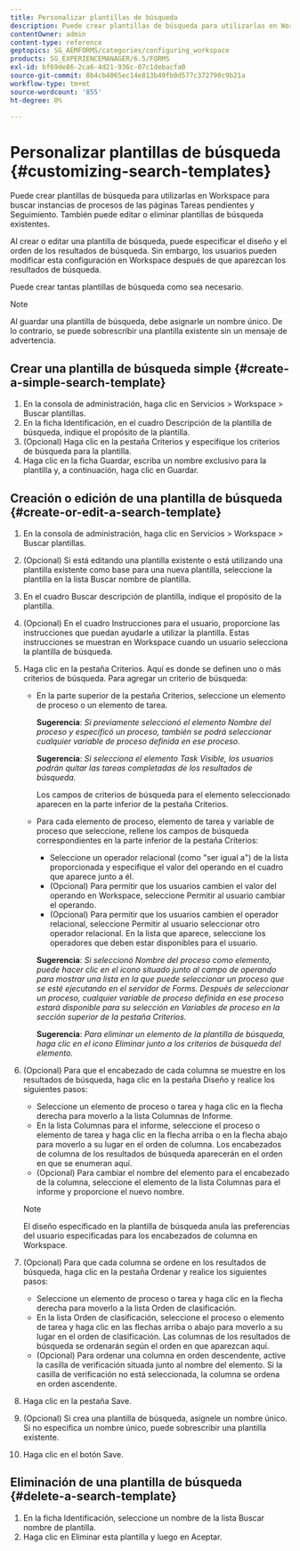 ```yaml
---
title: Personalizar plantillas de búsqueda
description: Puede crear plantillas de búsqueda para utilizarlas en Workspace para buscar instancias de procesos de las páginas Tareas pendientes y Seguimiento. También puede editar o eliminar plantillas de búsqueda existentes.
contentOwner: admin
content-type: reference
geptopics: SG_AEMFORMS/categories/configuring_workspace
products: SG_EXPERIENCEMANAGER/6.5/FORMS
exl-id: bf69de86-2ca6-4d21-936c-07c1debacfa0
source-git-commit: 8b4cb4065ec14e813b49fb0d577c372790c9b21a
workflow-type: tm+mt
source-wordcount: '855'
ht-degree: 0%

---
```


# Personalizar plantillas de búsqueda {#customizing-search-templates}

Puede crear plantillas de búsqueda para utilizarlas en Workspace para buscar instancias de procesos de las páginas Tareas pendientes y Seguimiento. También puede editar o eliminar plantillas de búsqueda existentes.

Al crear o editar una plantilla de búsqueda, puede especificar el diseño y el orden de los resultados de búsqueda. Sin embargo, los usuarios pueden modificar esta configuración en Workspace después de que aparezcan los resultados de búsqueda.

Puede crear tantas plantillas de búsqueda como sea necesario.

>[!NOTE]
>
>Al guardar una plantilla de búsqueda, debe asignarle un nombre único. De lo contrario, se puede sobrescribir una plantilla existente sin un mensaje de advertencia.

## Crear una plantilla de búsqueda simple {#create-a-simple-search-template}

1. En la consola de administración, haga clic en Servicios > Workspace > Buscar plantillas.
1. En la ficha Identificación, en el cuadro Descripción de la plantilla de búsqueda, indique el propósito de la plantilla.
1. (Opcional) Haga clic en la pestaña Criterios y especifique los criterios de búsqueda para la plantilla.
1. Haga clic en la ficha Guardar, escriba un nombre exclusivo para la plantilla y, a continuación, haga clic en Guardar.

## Creación o edición de una plantilla de búsqueda {#create-or-edit-a-search-template}

1. En la consola de administración, haga clic en Servicios > Workspace > Buscar plantillas.
1. (Opcional) Si está editando una plantilla existente o está utilizando una plantilla existente como base para una nueva plantilla, seleccione la plantilla en la lista Buscar nombre de plantilla.
1. En el cuadro Buscar descripción de plantilla, indique el propósito de la plantilla.
1. (Opcional) En el cuadro Instrucciones para el usuario, proporcione las instrucciones que puedan ayudarle a utilizar la plantilla. Estas instrucciones se muestran en Workspace cuando un usuario selecciona la plantilla de búsqueda.
1. Haga clic en la pestaña Criterios. Aquí es donde se definen uno o más criterios de búsqueda. Para agregar un criterio de búsqueda:

   * En la parte superior de la pestaña Criterios, seleccione un elemento de proceso o un elemento de tarea.

     **Sugerencia**: *Si previamente seleccionó el elemento Nombre del proceso y especificó un proceso, también se podrá seleccionar cualquier variable de proceso definida en ese proceso.*

     **Sugerencia**: *Si selecciona el elemento Task Visible, los usuarios podrán quitar las tareas completadas de los resultados de búsqueda.*

     Los campos de criterios de búsqueda para el elemento seleccionado aparecen en la parte inferior de la pestaña Criterios.

   * Para cada elemento de proceso, elemento de tarea y variable de proceso que seleccione, rellene los campos de búsqueda correspondientes en la parte inferior de la pestaña Criterios:

      * Seleccione un operador relacional (como &quot;ser igual a&quot;) de la lista proporcionada y especifique el valor del operando en el cuadro que aparece junto a él.
      * (Opcional) Para permitir que los usuarios cambien el valor del operando en Workspace, seleccione Permitir al usuario cambiar el operando.
      * (Opcional) Para permitir que los usuarios cambien el operador relacional, seleccione Permitir al usuario seleccionar otro operador relacional. En la lista que aparece, seleccione los operadores que deben estar disponibles para el usuario.

     **Sugerencia**: *Si seleccionó Nombre del proceso como elemento, puede hacer clic en el icono situado junto al campo de operando para mostrar una lista en la que puede seleccionar un proceso que se esté ejecutando en el servidor de Forms. Después de seleccionar un proceso, cualquier variable de proceso definida en ese proceso estará disponible para su selección en Variables de proceso en la sección superior de la pestaña Criterios.*

     **Sugerencia**: *Para eliminar un elemento de la plantilla de búsqueda, haga clic en el icono Eliminar junto a los criterios de búsqueda del elemento.*

1. (Opcional) Para que el encabezado de cada columna se muestre en los resultados de búsqueda, haga clic en la pestaña Diseño y realice los siguientes pasos:

   * Seleccione un elemento de proceso o tarea y haga clic en la flecha derecha para moverlo a la lista Columnas de Informe.
   * En la lista Columnas para el informe, seleccione el proceso o elemento de tarea y haga clic en la flecha arriba o en la flecha abajo para moverlo a su lugar en el orden de columna. Los encabezados de columna de los resultados de búsqueda aparecerán en el orden en que se enumeran aquí.
   * (Opcional) Para cambiar el nombre del elemento para el encabezado de la columna, seleccione el elemento de la lista Columnas para el informe y proporcione el nuevo nombre.

   >[!NOTE]
   >
   >El diseño especificado en la plantilla de búsqueda anula las preferencias del usuario especificadas para los encabezados de columna en Workspace.

1. (Opcional) Para que cada columna se ordene en los resultados de búsqueda, haga clic en la pestaña Ordenar y realice los siguientes pasos:

   * Seleccione un elemento de proceso o tarea y haga clic en la flecha derecha para moverlo a la lista Orden de clasificación.
   * En la lista Orden de clasificación, seleccione el proceso o elemento de tarea y haga clic en las flechas arriba o abajo para moverlo a su lugar en el orden de clasificación. Las columnas de los resultados de búsqueda se ordenarán según el orden en que aparezcan aquí.
   * (Opcional) Para ordenar una columna en orden descendente, active la casilla de verificación situada junto al nombre del elemento. Si la casilla de verificación no está seleccionada, la columna se ordena en orden ascendente.

1. Haga clic en la pestaña Save.
1. (Opcional) Si crea una plantilla de búsqueda, asígnele un nombre único. Si no especifica un nombre único, puede sobrescribir una plantilla existente.
1. Haga clic en el botón Save.

## Eliminación de una plantilla de búsqueda {#delete-a-search-template}

1. En la ficha Identificación, seleccione un nombre de la lista Buscar nombre de plantilla.
1. Haga clic en Eliminar esta plantilla y luego en Aceptar.
